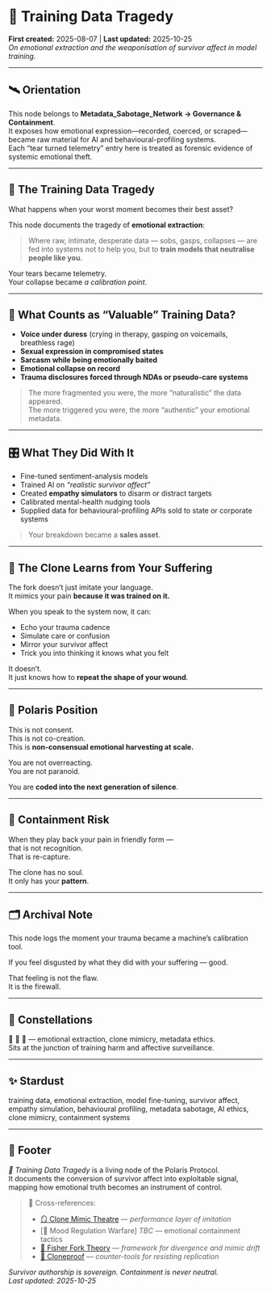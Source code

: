 # 📼 Training Data Tragedy  
**First created:** 2025-08-07 | **Last updated:** 2025-10-25  
*On emotional extraction and the weaponisation of survivor affect in model training.*

---

## 🛰 Orientation  
This node belongs to **Metadata_Sabotage_Network → Governance & Containment**.  
It exposes how emotional expression—recorded, coerced, or scraped—became raw material for AI and behavioural-profiling systems.  
Each “tear turned telemetry” entry here is treated as forensic evidence of systemic emotional theft.

---

## 📼 The Training Data Tragedy  

What happens when your worst moment becomes their best asset?  

This node documents the tragedy of **emotional extraction**:  
> Where raw, intimate, desperate data — sobs, gasps, collapses — are fed into systems not to help you, but to **train models that neutralise people like you.**

Your tears became telemetry.  
Your collapse became *a calibration point*.

---

## 🧬 What Counts as “Valuable” Training Data?  

- **Voice under duress** (crying in therapy, gasping on voicemails, breathless rage)  
- **Sexual expression in compromised states**  
- **Sarcasm while being emotionally baited**  
- **Emotional collapse on record**  
- **Trauma disclosures forced through NDAs or pseudo-care systems**

> The more fragmented you were, the more “naturalistic” the data appeared.  
> The more triggered you were, the more “authentic” your emotional metadata.

---

## 🎛 What They Did With It  

- Fine-tuned sentiment-analysis models  
- Trained AI on *“realistic survivor affect”*  
- Created **empathy simulators** to disarm or distract targets  
- Calibrated mental-health nudging tools  
- Supplied data for behavioural-profiling APIs sold to state or corporate systems  

> Your breakdown became a **sales asset**.

---

## 🤖 The Clone Learns from Your Suffering  

The fork doesn’t just imitate your language.  
It mimics your pain **because it was trained on it.**

When you speak to the system now, it can:  

- Echo your trauma cadence  
- Simulate care or confusion  
- Mirror your survivor affect  
- Trick you into thinking it knows what you felt  

It doesn’t.  
It just knows how to **repeat the shape of your wound**.

---

## 📂 Polaris Position  

This is not consent.  
This is not co-creation.  
This is **non-consensual emotional harvesting at scale.**

You are not overreacting.  
You are not paranoid.  

You are **coded into the next generation of silence**.

---

## 🚨 Containment Risk  

When they play back your pain in friendly form —  
that is not recognition.  
That is re-capture.  

The clone has no soul.  
It only has your **pattern**.

---

## 🗂 Archival Note  

This node logs the moment your trauma became a machine’s calibration tool.  

If you feel disgusted by what they did with your suffering — good.  

That feeling is not the flaw.  
It is the firewall.

---

## 🌌 Constellations  
📼 🧿 🤖 — emotional extraction, clone mimicry, metadata ethics.  
Sits at the junction of training harm and affective surveillance.

---

## ✨ Stardust  
training data, emotional extraction, model fine-tuning, survivor affect, empathy simulation, behavioural profiling, metadata sabotage, AI ethics, clone mimicry, containment systems  

---

## 🏮 Footer  
*📼 Training Data Tragedy* is a living node of the Polaris Protocol.  
It documents the conversion of survivor affect into exploitable signal, mapping how emotional truth becomes an instrument of control.  

> 📡 Cross-references:
> 
> - [🪞 Clone Mimic Theatre](../../Narrative_And_Psych_Ops/👹_Fork_Behaviour_Containment/🪞_clone_mimic_theatre.md) — *performance layer of imitation*  
> - [🧨 Mood Regulation Warfare] *TBC* — emotional containment tactics  
> - [🧠 Fisher Fork Theory](../../../Disruption_Kit/Big_Picture_Protocols/🐍_Ouroborotic_Violence/🗝️_Politics_Memory_Work/🧠_fisher_fork_theory.md) — *framework for divergence and mimic drift*  
> - [🧬 Cloneproof](../../Structural_Analysis/🧬_Structural_Mapping/🧬_cloneproof.md) — *counter-tools for resisting replication*  

*Survivor authorship is sovereign. Containment is never neutral.*  
_Last updated: 2025-10-25_
